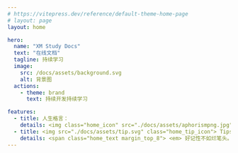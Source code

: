 ```yaml
---
# https://vitepress.dev/reference/default-theme-home-page
# layout: page
layout: home

hero:
  name: "XM Study Docs"
  text: "在线文档"
  tagline: 持续学习
  image:
    src: /docs/assets/background.svg
    alt: 背景图
  actions:
    - theme: brand
      text: 持续开发持续学习

features:
  - title: 人生格言：
    details: <img class="home_icon" src="./docs/assets/aphorismpng.jpg"/> <span class="home_text"><em>知识就是力量!</em></span>
  - title: <img src="./docs/assets/tip.svg" class="home_tip_icon"> Tips
    details: <span class="home_text margin_top_8"> <em> 好记性不如烂笔头。</em> </span>
---
```

